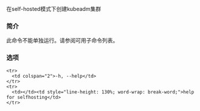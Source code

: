 <!-- Makes a kubeadm cluster self-hosted

### Synopsis


This command is not meant to be run on its own. See list of available subcommands.

### Options
-->


在self-hosted模式下创建kubeadm集群

### 简介


此命令不能单独运行。请参阅可用子命令列表。

### 选项

<table style="width: 100%; table-layout: fixed;">
  <colgroup>
    <col span="1" style="width: 10px;" />
    <col span="1" />
  </colgroup>
  <tbody>

    <tr>
      <td colspan="2">-h, --help</td>
    </tr>
    <tr>
      <td></td><td style="line-height: 130%; word-wrap: break-word;">help for selfhosting</td>
    </tr>

  </tbody>
</table>


